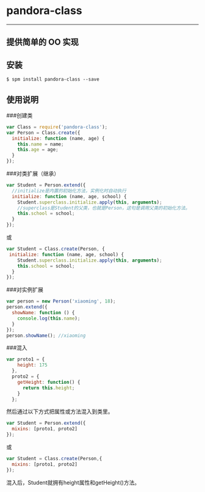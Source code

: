 # pandora-class

---
提供简单的 OO 实现
---

## 安装

```
$ spm install pandora-class --save
```

## 使用说明

###创建类
```js
var Class = require('pandora-class');
var Person = Class.create({
  initialize: function (name, age) {
    this.name = name;
    this.age = age;
  }
});

```
###对类扩展（继承）
```js
var Student = Person.extend({
  //initialize是内置的初始化方法，实例化时自动执行
  initialize: function (name, age, school) {
    Student.superclass.initialize.apply(this, arguments);
	//superclass是Student的父类，也就是Person，这句是调用父类的初始化方法。
    this.school = school;
  }
});

```  
或
```js
var Student = Class.create(Person, {
 initialize: function (name, age, school) {
    Student.superclass.initialize.apply(this, arguments);
    this.school = school;
  }
});

``` 
###对实例扩展  
```js
var person = new Person('xiaoming', 18);
person.extend({
  showName: function () {
    console.log(this.name);
  }
});
person.showName(); //xiaoming
``` 

###混入
```js
var proto1 = {
    height: 175
  },
  proto2 = {
    getHeight: function() {
      return this.height;
    }
  };
```
然后通过以下方式把属性或方法混入到类里。
```js
var Student = Person.extend({
  mixins: [proto1, proto2]
});
```
或
```js
var Student = Class.create(Person,{
  mixins: [proto1, proto2]
});
```
混入后，Student就拥有height属性和getHeight()方法。
